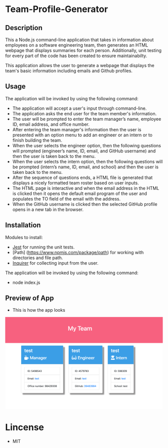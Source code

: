 # Team-Profile-Generator

## Description

This a Node.js command-line application that takes in information about employees on a software engineering team, then generates an HTML webpage that displays summaries for each person. Additionally, unit testing for every part of the code has been created to ensure maintainabilty.

This application allows the user to generate a webpage that displays the team's basic information including emails and Github profiles.

## Usage

The application will be invoked by using the following command:

- The application will accept a user's input through command-line.
- The application asks the end user for the team member's information.
- The user will be prompted to enter the team manager’s name, employee ID, email address, and office number.
- After entering the team manager's information then the user is presented with an option menu to add an engineer or an intern or to finish building the team.
- When the user selects the engineer option, then the following questions will prompted (engineer’s name, ID, email, and GitHub username) and then the user is taken back to the menu.
- When the user selects the intern option, then the following questions will be prompted (intern’s name, ID, email, and school) and then the user is taken back to the menu.
- After the sequence of questions ends, a HTML file is generated that displays a nicely formatted team roster based on user inputs.
- The HTML page is interactive and when the email address in the HTML is clicked then it opens the default email program of the user and populates the TO field of the email with the address.
- When the GitHub username is clicked then the selected GitHub profile opens in a new tab in the browser.

## Installation

Modules to install:

- [Jest](https://www.npmjs.com/package/jest) for running the unit tests.
- [Path] (https://www.npmjs.com/package/path) for working with directories and file path.
- [Inquirer](https://www.npmjs.com/package/inquirer) for collecting input from the user.

The application will be invoked by using the following command:

- node index.js

## Preview of App

- This is how the app looks

![Screenshot](assets/images/app.png)

# Lincense

- MIT
